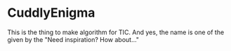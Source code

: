 # CuddlyEnigma
This is the thing to make algorithm for TIC. And yes, the name is one of the given by the "Need inspiration? How about..."
